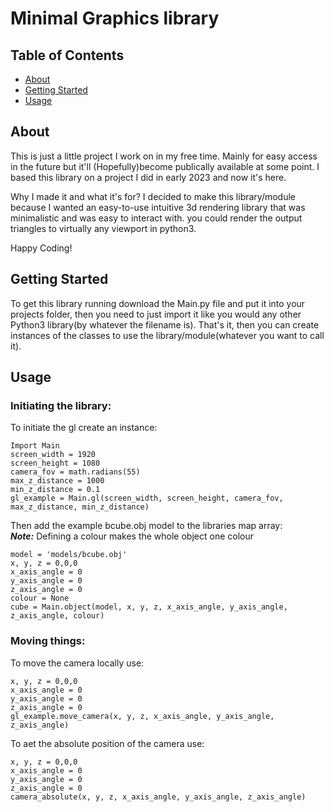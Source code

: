 # Minimal Graphics library

## Table of Contents
+ [About](#about)
+ [Getting Started](#getting_started)
+ [Usage](#usage)

## About <a name = "about"></a>
 This is just a little project I work on 
 in my free time. Mainly for easy access 
 in the future but it'll (Hopefully)become 
 publically available at some point. I 
 based this library on a project I did 
 in early 2023 and now it's here. 
 
 Why I made it and what it's for? 
 I decided to make this library/module 
 because I wanted an easy-to-use 
 intuitive 3d rendering library that
 was minimalistic and was easy to 
 interact with. you could render the
 output triangles to virtually any 
 viewport in python3.

 Happy Coding! 

## Getting Started <a name = "getting_started"></a>
To get this library running download the Main.py file and put it into your projects folder, then you need to just import it like you would any other Python3 library(by whatever the filename is). That's it, then you can create instances of the classes to use the library/module(whatever you want to call it).


## Usage <a name = "usage"></a>
### Initiating the library:
To initiate the gl create an instance:  
```
Import Main  
screen_width = 1920  
screen_height = 1080  
camera_fov = math.radians(55)  
max_z_distance = 1000  
min_z_distance = 0.1  
gl_example = Main.gl(screen_width, screen_height, camera_fov, max_z_distance, min_z_distance)
```
Then add the example bcube.obj model to the libraries map array:  
***Note:*** Defining a colour makes the whole object one colour
```
model = 'models/bcube.obj'  
x, y, z = 0,0,0  
x_axis_angle = 0  
y_axis_angle = 0  
z_axis_angle = 0  
colour = None  
cube = Main.object(model, x, y, z, x_axis_angle, y_axis_angle, z_axis_angle, colour)  
```
### Moving things:
To move the camera locally use:  
```
x, y, z = 0,0,0  
x_axis_angle = 0   
y_axis_angle = 0  
z_axis_angle = 0  
gl_example.move_camera(x, y, z, x_axis_angle, y_axis_angle, z_axis_angle)  
```
To aet the absolute position of the camera use:  
```
x, y, z = 0,0,0  
x_axis_angle = 0   
y_axis_angle = 0  
z_axis_angle = 0  
camera_absolute(x, y, z, x_axis_angle, y_axis_angle, z_axis_angle)  
```